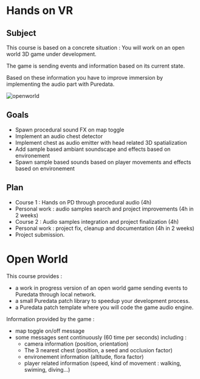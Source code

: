 
# Hands on VR

## Subject

This course is based on a concrete situation : You will work on an open world 3D game under development.

The game is sending events and information based on its current state.

Based on these information you have to improve immersion by implementing the audio part with Puredata.

![openworld](img/openworld.png)

## Goals

* Spawn procedural sound FX on map toggle
* Implement an audio chest detector
* Implement chest as audio emitter with head related 3D spatialization
* Add sample based ambiant soundscape and effects based on environement
* Spawn sample based sounds based on player movements and effects based on environement

## Plan

* Course 1 : Hands on PD through procedural audio (4h)
* Personal work : audio samples search and project improvements (4h in 2 weeks)
* Course 2 : Audio samples integration and project finalization (4h)
* Personal work : project fix, cleanup and documentation (4h in 2 weeks)
* Project submission.

# Open World

This course provides :

* a work in progress version of an open world game sending events to Puredata through local network.
* a small Puredata patch library to speedup your development process.
* a Puredata patch template where you will code the game audio engine.

Information provided by the game :

* map toggle on/off message
* some messages sent continuously (60 time per seconds) including :
  * camera information (position, orientation)
  * The 3 nearest chest (position, a seed and occlusion factor)
  * environement information (altitude, flora factor)
  * player related information (speed, kind of movement : walking, swiming, diving...)


